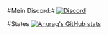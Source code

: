 #Mein Discord:#
[![Discord](https://img.shields.io/discord/1220730579977244673?style=for-the-badge&logo=discord&logoColor=blue&label=Discord-Support%20Server&labelColor=white&color=blue)](https://discord.gg/JVMRBNnChm)


#States
[![Anurag's GitHub stats](https://github-readme-stats.vercel.app/api?username=julianwe17)](https://github.com/anuraghazra/github-readme-stats)
